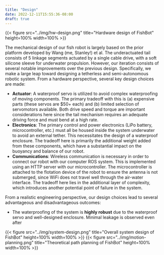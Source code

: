 ```yaml
---
title: "Design"
date: 2022-12-11T15:55:36-08:00
draft: true
---
```


{{< figure src="../img/hw-design.png" title="Hardware design of FishBot" height=100% width=100% >}}

The mechanical design of our fish robot is largely based on the prior platform developed by Wang (me, Stanley!) et al.
The underactuated tail consists of 5 linkage segments actuated by a single cable drive, with a soft silicone sleeve for underwater propulsion.
However, our iteration consists of several notable improvements over the previous design.
Specifically, we make a large leap toward designing a tetherless and semi-autonomous robotic system.
From a hardware perspective, several key design choices are made:

- **Actuator**: A waterproof servo is utilized to avoid complex waterproofing of moving components.
The primary tradeoff with this is (a) expensive parts (these servos are $50+ each) and (b) limited selection of servomotors available.
Both drive speed and torque are important considerations here since the tail mechanism requires an adequate driving force and must bend at a high rate.
- **Electronics**: The primary control and power electronics (LiPo battery, microcontroller, etc.) must all be housed inside the system underwater to avoid an external tether.
This necessitates the design of a waterproof enclosure.
The tradeoff here is primarily the additional weight added from these components, which have a substantial impact on the buoyancy and balance of our robot.
- **Communications**: Wireless communication is necessary in order to connect our robot with our computer ROS system.
This is implemented using an HTTP server with our microcontroller.
The microcontroller is attached to the flotation device of the robot to ensure the antenna is not submerged, since WiFi does not travel well through the air-water interface.
The tradeoff here lies in the additional layer of complexity, which introduces another potential point of failure in the system.

From a realistic engineering perspective, our design choices lead to several advantageous and disadvantageous outcomes:

- The waterproofing of the system is **highly robust** due to the waterproof servo and well-designed enclosure.
Minimal leakage is observed even after 

{{< figure src="../img/system-design.png" title="Overall system design of FishBot" height=100% width=100% >}}
{{< figure src="../img/motion-planning.png" title="Theoretical path planning of FishBot" height=100% width=100% >}}
